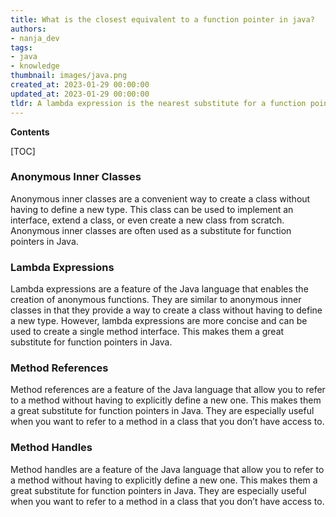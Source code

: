 ```yaml
---
title: What is the closest equivalent to a function pointer in java?
authors:
- nanja_dev
tags:
- java
- knowledge
thumbnail: images/java.png
created_at: 2023-01-29 00:00:00
updated_at: 2023-01-29 00:00:00
tldr: A lambda expression is the nearest substitute for a function pointer in Java.
---
```


**Contents**

[TOC]

### Anonymous Inner Classes
Anonymous inner classes are a convenient way to create a class without having to define a new type. This class can be used to implement an interface, extend a class, or even create a new class from scratch. Anonymous inner classes are often used as a substitute for function pointers in Java. 

### Lambda Expressions
Lambda expressions are a feature of the Java language that enables the creation of anonymous functions. They are similar to anonymous inner classes in that they provide a way to create a class without having to define a new type. However, lambda expressions are more concise and can be used to create a single method interface. This makes them a great substitute for function pointers in Java. 

### Method References
Method references are a feature of the Java language that allow you to refer to a method without having to explicitly define a new one. This makes them a great substitute for function pointers in Java. They are especially useful when you want to refer to a method in a class that you don’t have access to. 

### Method Handles
Method handles are a feature of the Java language that allow you to refer to a method without having to explicitly define a new one. This makes them a great substitute for function pointers in Java. They are especially useful when you want to refer to a method in a class that you don’t have access to.
